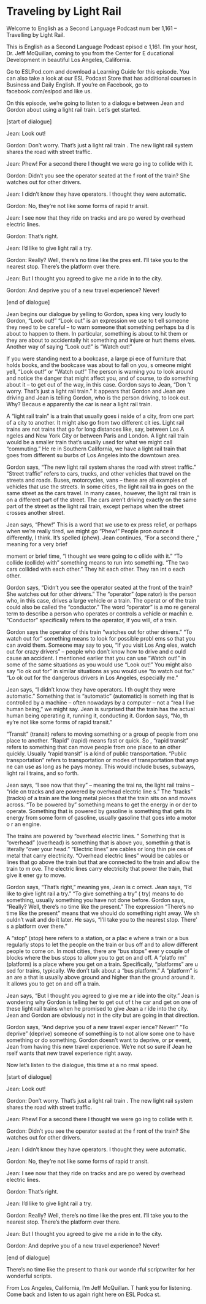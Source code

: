 # Traveling by Light Rail

Welcome to English as a Second Language Podcast num ber 1,161 – Travelling by Light Rail. 

This is English as a Second Language Podcast episod e 1,161. I’m your host, Dr. Jeff McQuillan, coming to you from the Center for E ducational Development in beautiful Los Angeles, California.  

Go to ESLPod.com and download a Learning Guide for this episode. You can also take a look at our ESL Podcast Store that has additional courses in Business and Daily English. If you’re on Facebook, go to facebook.com/eslpod and like us. 

On this episode, we’re going to listen to a dialogu e between Jean and Gordon about using a light rail train. Let’s get started. 

[start of dialogue] 

Jean: Look out! 

Gordon: Don’t worry. That’s just a light rail train . The new light rail system shares the road with street traffic. 

Jean: Phew! For a second there I thought we were go ing to collide with it. 

Gordon: Didn’t you see the operator seated at the f ront of the train? She watches out for other drivers. 

Jean: I didn’t know they have operators. I thought they were automatic.  

Gordon: No, they’re not like some forms of rapid tr ansit.  

Jean: I see now that they ride on tracks and are po wered by overhead electric lines.  

Gordon: That’s right.  

Jean: I’d like to give light rail a try. 

Gordon: Really? Well, there’s no time like the pres ent. I’ll take you to the nearest stop. There’s the platform over there.  

 Jean: But I thought you agreed to give me a ride in to the city. 

Gordon: And deprive you of a new travel experience?  Never! 

[end of dialogue] 

Jean begins our dialogue by yelling to Gordon, spea king very loudly to Gordon, “Look out!” “Look out” is an expression we use to t ell someone they need to be careful – to warn someone that something perhaps ba d is about to happen to them. In particular, something is about to hit them  or they are about to accidentally hit something and injure or hurt thems elves. Another way of saying “Look out!” is “Watch out!”  

If you were standing next to a bookcase, a large pi ece of furniture that holds books, and the bookcase was about to fall on you, s omeone might yell, “Look out!” or “Watch out!” The person is warning you to look around and notice the danger that might affect you, and of course, to do something about it – to get out of the way, in this case. Gordon says to Jean, “Don ’t worry. That’s just a light rail train.” It appears that Gordon and Jean are driving  and Jean is telling Gordon, who is the person driving, to look out. Why? Becaus e apparently the car is near a light rail train.  

A “light rail train” is a train that usually goes i nside of a city, from one part of a city to another. It might also go from two different cit ies. Light rail trains are not trains that go for long distances like, say, between Los A ngeles and New York City or between Paris and London. A light rail train  would  be a smaller train that’s usually used for what we might call “commuting.” He re in Southern California, we have a light rail train that goes from different su burbs of Los Angeles into the downtown area.  

Gordon says, “The new light rail system shares the road with street traffic.” “Street traffic” refers to cars, trucks, and other vehicles that travel on the streets and roads. Buses, motorcycles, vans – these are all  examples of vehicles that use the streets. In some cities, the light rail tra in goes on the same street as the cars travel. In many cases, however, the light rail  train is on a different part of the street. The cars aren’t driving exactly on the same  part of the street as the light rail train, except perhaps when the street crosses another street.  

Jean says, “Phew!” This is a word that we use to ex press relief, or perhaps when we’re really tired, we might go “Phew!” People pron ounce it differently, I think. It’s spelled (phew). Jean continues, “For a second there ,” meaning for a very brief  

moment or brief time, “I thought we were going to c ollide with it.” “To collide (collide) with” something means to run into somethi ng. “The two cars collided with each other.” They hit each other. They ran int o each other.  

Gordon says, “Didn’t you see the operator seated at  the front of the train? She watches out for other drivers.” The “operator” (ope rator) is the person who, in this case, drives a large vehicle or a train. The operat or of the train could also be called the “conductor.” The word “operator” is a mo re general term to describe a person who operates or controls a vehicle or machin e. “Conductor” specifically refers to the operator, if you will, of a train.  

Gordon says the operator of this train “watches out  for other drivers.” “To watch out for” something means to look for possible probl ems so that you can avoid them. Someone may say to you, “If you visit Los Ang eles, watch out for crazy drivers” – people who don’t know how to drive and c ould cause an accident. I mentioned earlier that you can use “Watch out!” in some of the same situations as you would use “Look out!” You might also say “lo ok out for” in similar situations as you would use “to watch out for.” “Lo ok out for the dangerous drivers in Los Angeles, especially me.”  

Jean says, “I didn’t know they have operators. I th ought they were automatic.” Something that is “automatic” (automatic) is someth ing that is controlled by a machine – often nowadays by a computer – not a “rea l live human being,” we might say. Jean is surprised that the train has the  actual human being operating it, running it, conducting it. Gordon says, “No, th ey’re not like some forms of rapid transit.”  

“Transit” (transit) refers to moving something or a  group of people from one place to another. “Rapid” (rapid) means fast or quick. So , “rapid transit” refers to something that can move people from one place to an other quickly. Usually “rapid transit” is a kind of public transportation.  “Public transportation” refers to transportation or modes of transportation that anyo ne can use as long as he pays money. This would include buses, subways, light rai l trains, and so forth.  

Jean says, “I see now that they” – meaning the trai ns, the light rail trains – “ride on tracks and are powered by overhead electric line s.” The “tracks” (tracks) of a train are the long metal pieces that the train sits  on and moves across. “To be powered by” something means to get the energy in or der to operate. Something that is powered by gasoline is something that gets its energy from some form of gasoline, usually gasoline that goes into a motor o r an engine.  

The trains are powered by “overhead electric lines. ” Something that is “overhead” (overhead) is something that is above you, somethin g that is literally “over your head.” “Electric lines” are cables or long thin pie ces of metal that carry electricity. “Overhead electric lines” would be cables or lines that go above the train but that are connected to the train and allow the train to m ove. The electric lines carry electricity that power the train, that give it ener gy to move. 

Gordon says, “That’s right,” meaning yes, Jean is c orrect. Jean says, “I’d like to give light rail a try.” “To give something a try” ( try) means to do something, usually something you have not done before. Gordon says, “Really? Well, there’s no time like the present.” The expression “There’s no time like the present” means that we should do something right away. We sh ouldn’t wait and do it later. He says, “I’ll take you to the nearest stop. There’ s a platform over there.”  

A “stop” (stop) here refers to a station, or a plac e where a train or a bus regularly stops to let the people on the train or bus off and  to allow different people to come on. In most cities, there are “bus stops” ever y couple of blocks where the bus stops to allow you to get on and off. A “platfo rm” (platform) is a place where you get on a train. Specifically, “platforms” are u sed for trains, typically. We don’t talk about a “bus platform.” A “platform” is an are a that is usually above ground and higher than the ground around it. It allows you  to get on and off a train.  

Jean says, “But I thought you agreed to give me a r ide into the city.” Jean is wondering why Gordon is telling her to get out of t he car and get on one of these light rail trains when he promised to give Jean a r ide into the city. Jean and Gordon are obviously not in the city but are going in that direction.  

Gordon says, “And deprive you of a new travel exper ience? Never!” “To deprive” (deprive) someone of something is to not allow some one to have something or do something. Gordon doesn’t want to deprive, or pr event, Jean from having this new travel experience. We’re not so sure if Jean he rself wants that new travel experience right away.  

Now let’s listen to the dialogue, this time at a no rmal speed. 

[start of dialogue] 

Jean: Look out! 

Gordon: Don’t worry. That’s just a light rail train . The new light rail system shares the road with street traffic. 

Jean: Phew! For a second there I thought we were go ing to collide with it. 

Gordon: Didn’t you see the operator seated at the f ront of the train? She watches out for other drivers. 

Jean: I didn’t know they have operators. I thought they were automatic.  

Gordon: No, they’re not like some forms of rapid tr ansit.  

Jean: I see now that they ride on tracks and are po wered by overhead electric lines.  

Gordon: That’s right.  

Jean: I’d like to give light rail a try. 

Gordon: Really? Well, there’s no time like the pres ent. I’ll take you to the nearest stop. There’s the platform over there. 

Jean: But I thought you agreed to give me a ride in to the city. 

Gordon: And deprive you of a new travel experience?  Never! 

[end of dialogue] 

There’s no time like the present to thank our wonde rful scriptwriter for her wonderful scripts.  

From Los Angeles, California, I’m Jeff McQuillan. T hank you for listening. Come back and listen to us again right here on ESL Podca st.  

